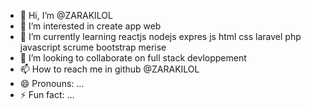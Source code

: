 - 👋 Hi, I’m @ZARAKILOL
- 👀 I’m interested in create app web
- 🌱 I’m currently learning reactjs nodejs expres js html css  laravel php javascript scrume bootstrap merise 
- 💞️ I’m looking to collaborate on full stack devloppement
- 📫 How to reach me in github  @ZARAKILOL
- 😄 Pronouns: ...
- ⚡ Fun fact: ...

<!---
ZARAKILOL/ZARAKILOL is a ✨ special ✨ repository because its `README.md` (this file) appears on your GitHub profile.
You can click the Preview link to take a look at your changes.
--->
